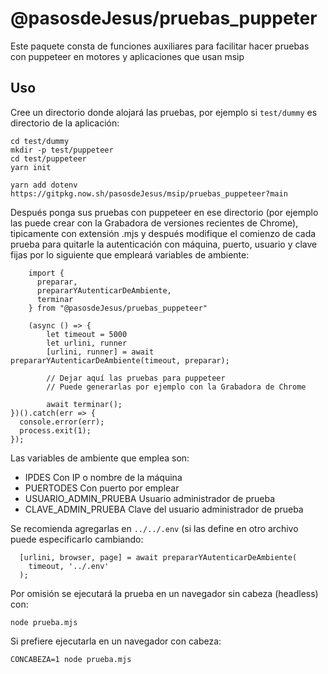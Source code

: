 
# @pasosdeJesus/pruebas_puppeter

Este paquete consta de funciones auxiliares para facilitar hacer pruebas con 
puppeteer en motores y aplicaciones que usan msip

## Uso

Cree un directorio donde alojará las pruebas, por ejemplo si `test/dummy`
es directorio de la aplicación:

    cd test/dummy
    mkdir -p test/puppeteer
    cd test/puppeteer
    yarn init

    yarn add dotenv https://gitpkg.now.sh/pasosdeJesus/msip/pruebas_puppeteer?main

Después ponga sus pruebas con puppeteer en ese directorio (por ejemplo las 
puede crear con la Grabadora de versiones recientes de Chrome), tipicamente
con extensión .mjs y después modifique el comienzo de cada prueba para 
quitarle la autenticación con máquina, puerto, usuario y clave fijas por 
lo siguiente que empleará variables de ambiente:

        import {
          preparar,
          prepararYAutenticarDeAmbiente,
          terminar
        } from "@pasosdeJesus/pruebas_puppeteer"
        
        (async () => {
            let timeout = 5000
            let urlini, runner
            [urlini, runner] = await prepararYAutenticarDeAmbiente(timeout, preparar);

            // Dejar aquí las pruebas para puppeteer
            // Puede generarlas por ejemplo con la Grabadora de Chrome
    
            await terminar();
    })().catch(err => {
      console.error(err);
      process.exit(1);
    });


Las variables de ambiente que emplea son:

* IPDES  Con IP o nombre de la máquina
* PUERTODES Con puerto por emplear
* USUARIO_ADMIN_PRUEBA  Usuario administrador de prueba
* CLAVE_ADMIN_PRUEBA Clave del usuario administrador de prueba

Se recomienda agregarlas en `../../.env`  (si las define en otro
archivo puede especificarlo cambiando:

      [urlini, browser, page] = await prepararYAutenticarDeAmbiente(
        timeout, '../.env'
      );

Por omisión se ejecutará la prueba en un navegador sin cabeza (headless) con:

    node prueba.mjs

Si prefiere ejecutarla en un navegador con cabeza:

    CONCABEZA=1 node prueba.mjs
